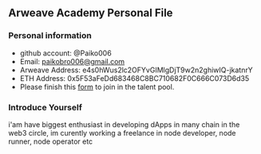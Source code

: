 ## Arweave Academy Personal File

### Personal information

- github account: @Paiko006
- Email: paikobro006@gmail.com
- Arweave Address: e4s0hWus2lc2OFYvGIMlgDjT9w2n2ghiwIQ-jkatnrY
- ETH Address: 0x5F53aFeDd683468C8BC710682F0C666C073D6d35
- Please finish this [form](https://docs.google.com/forms/d/e/1FAIpQLSfWA5fIIcBgmRppm3jNz5vmf9Mai_QMVil-2pO4r7YKn_Zhtw/viewform?usp=sf_link) to join in the talent pool.

### Introduce Yourself
 i'am have biggest enthusiast in developing dApps in many chain in the web3 circle, im curently working a freelance in node developer, node runner, node operator etc
